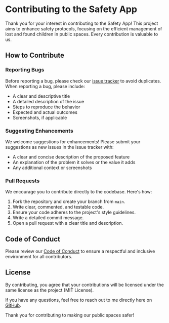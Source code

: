 # Contributing to the Safety App

Thank you for your interest in contributing to the Safety App! This project aims to enhance safety protocols, focusing on the efficient management of lost and found children in public spaces. Every contribution is valuable to us.

## How to Contribute

### Reporting Bugs

Before reporting a bug, please check our [issue tracker](https://github.com/aimforexcellenceinall/rock-security-team/issues) to avoid duplicates. When reporting a bug, please include:

- A clear and descriptive title
- A detailed description of the issue
- Steps to reproduce the behavior
- Expected and actual outcomes
- Screenshots, if applicable

### Suggesting Enhancements

We welcome suggestions for enhancements! Please submit your suggestions as new issues in the issue tracker with:

- A clear and concise description of the proposed feature
- An explanation of the problem it solves or the value it adds
- Any additional context or screenshots

### Pull Requests

We encourage you to contribute directly to the codebase. Here's how:

1. Fork the repository and create your branch from `main`.
2. Write clear, commented, and testable code.
3. Ensure your code adheres to the project's style guidelines.
4. Write a detailed commit message.
5. Open a pull request with a clear title and description.

## Code of Conduct

Please review our [Code of Conduct](CODE_OF_CONDUCT.md) to ensure a respectful and inclusive environment for all contributors.

## License

By contributing, you agree that your contributions will be licensed under the same license as the project (MIT License).

If you have any questions, feel free to reach out to me directly here on [GitHub](https://github.com/aimforexcellenceinall).

Thank you for contributing to making our public spaces safer!